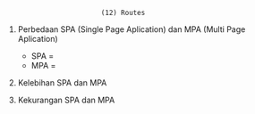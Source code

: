                             (12) Routes 

1. Perbedaan SPA (Single Page Aplication) dan MPA (Multi Page Aplication)
    - SPA = 
    - MPA = 

2. Kelebihan SPA dan MPA 

3. Kekurangan SPA dan MPA 
